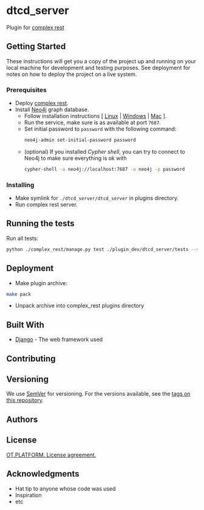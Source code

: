 # dtcd_server

Plugin for [complex rest](https://github.com/ISGNeuroTeam/complex_rest/tree/develop)

## Getting Started

These instructions will get you a copy of the project up and running on your local machine for development and testing purposes. See deployment for notes on how to deploy the project on a live system.

### Prerequisites

- Deploy [complex rest](https://github.com/ISGNeuroTeam/complex_rest/tree/develop).
- Install [Neo4j](https://neo4j.com/docs/operations-manual/current/installation/) graph database.
    - Follow installation instructions [ [Linux](https://neo4j.com/docs/operations-manual/current/installation/linux/) | [Windows](https://neo4j.com/docs/operations-manual/current/installation/windows/) | [Mac](https://neo4j.com/docs/operations-manual/current/installation/osx/) ].
    - Run the service, make sure is as available at port `7687`.
    - Set initial password to `password` with the following command:
        ```sh
        neo4j-admin set-initial-password password
        ```
    - (optional) If you installed *Cypher shell*, you can try to connect to Neo4j to make sure everything is ok with
        ```sh
        cypher-shell -a neo4j://localhost:7687 -u neo4j -p password
        ```

### Installing

* Make symlink for `./dtcd_server/dtcd_server` in plugins directory.
* Run complex rest server.

## Running the tests
Run all tests:
```bash
python ./complex_rest/manage.py test ./plugin_dev/dtcd_server/tests --settings=core.settings.test
```

## Deployment

* Make plugin archive:
```bash
make pack
```
* Unpack archive into complex_rest plugins directory

## Built With

* [Django](https://docs.djangoproject.com/en/3.2/) - The web framework used


## Contributing

## Versioning

We use [SemVer](http://semver.org/) for versioning. For the versions available, see the [tags on this repository](https://github.com/your/project/tags). 

## Authors


## License

[OT.PLATFORM. License agreement.](LICENSE.md)

## Acknowledgments

* Hat tip to anyone whose code was used
* Inspiration
* etc